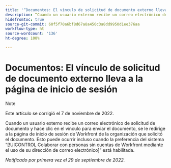 ```yaml
---
title: '“Documentos: El vínculo de solicitud de documento externo lleva a la página de inicio de sesión”'
description: “Cuando un usuario externo recibe un correo electrónico de solicitud de documento y hace clic en el vínculo para enviar el documento, se le redirige a la página de inicio de sesión de Workfront de la organización que solicitó el documento. Esto puede ocurrir incluso cuando la preferencia del sistema Colaborar con personas sin cuentas de Workfront mediante el uso de su dirección de correo electrónico está habilitada.”
hidefromtoc: true
source-git-commit: 60f5f70a6bf8d67a8a450c3a8dd9950d1ee376aa
workflow-type: ht
source-wordcount: '136'
ht-degree: 100%

---
```



# Documentos: El vínculo de solicitud de documento externo lleva a la página de inicio de sesión

<!--This article is on the WF and WFP TOCs-->

>[!NOTE]
>
>Este artículo se corrigió el 7 de noviembre de 2022.

Cuando un usuario externo recibe un correo electrónico de solicitud de documento y hace clic en el vínculo para enviar el documento, se le redirige a la página de inicio de sesión de Workfront de la organización que solicitó el documento. Esto puede ocurrir incluso cuando la preferencia del sistema “[!UICONTROL Colaborar con personas sin cuentas de Workfront mediante el uso de su dirección de correo electrónico]” está habilitada.

_Notificado por primera vez el 29 de septiembre de 2022._

